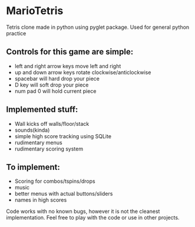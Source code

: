 # MarioTetris
Tetris clone made in python using pyglet package. Used for general python practice

## Controls for this game are simple:

- left and right arrow keys move left and right
- up and down arrow keys rotate clockwise/anticlockwise
- spacebar will hard drop your piece
- D key will soft drop your piece
- num pad 0 will hold current piece

## Implemented stuff:

- Wall kicks off walls/floor/stack
- sounds(kinda)
- simple high score tracking using SQLite
- rudimentary menus
- rudimentary scoring system

## To implement:
- Scoring for combos/tspins/drops
- music
- better menus with actual buttons/sliders
- names in high scores

Code works with no known bugs, however it is not the cleanest implementation. Feel free to play with the code or use in other projects.
